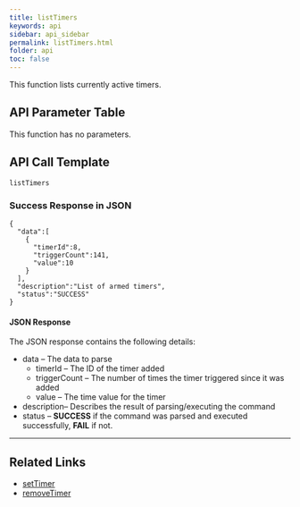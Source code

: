 ```yaml
---
title: listTimers
keywords: api
sidebar: api_sidebar
permalink: listTimers.html
folder: api
toc: false
---
```


This function lists currently active timers.



## API Parameter Table

This function has no parameters.



## API Call Template

``` 
listTimers
```



### Success Response in JSON

``` 
{
  "data":[
    {
      "timerId":8,
      "triggerCount":141,
      "value":10
    }
  ],
  "description":"List of armed timers",
  "status":"SUCCESS"
}
```



#### JSON Response

The JSON response contains the following details:

- data – The data to parse
  - timerId – The ID of the timer added
  - triggerCount – The number of times the timer triggered since it was added
  - value – The time value for the timer 
- description– Describes the result of parsing/executing the command
- status – **SUCCESS** if the command was parsed and executed successfully, **FAIL** if not.

------

## Related Links

- [setTimer](setTimer.html)
- [removeTimer](removeTimer.html)